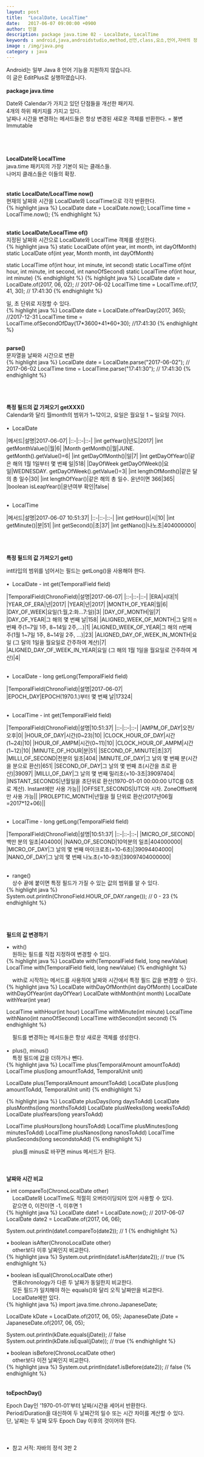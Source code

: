 ```yaml
---
layout: post
title:  "LocalDate, LocalTime"
date:   2017-06-07 09:00:00 +0900
author: 민갤
description: package java.time 02 - LocalDate, LocalTime
keywords : android,java,androidstudio,method,선언,class,요소,언어,자바의 정석,프로그래밍,package,java.time,LocalDate,LocalTime
image : /img/java.png
category : java
---
```

<div><span class="red">Android는 일부 Java 8 언어 기능을 지원하지 않습니다.</span></div>
<div><span class="red">이 글은 EditPlus로 실행하였습니다.</span></div>
<br>

<div><strong class="h2">package java.time</strong></div><p></p>
<div>Date와 Calendar가 가지고 있던 단점들을 개선한 패키지.</div>
<div>4개의 하위 패키지를 가지고 있다.</div>
<div>날짜나 시간을 변경하는 메서드들은 항상 변경된 새로운 객체를 반환한다. = 불변Immutable</div>
<br>
<br>
<br>
<br>

<div><strong class="h2">LocalDate와 LocalTime</strong></div>
<div>java.time 패키지의 가장 기본이 되는 클래스들.</div>
<div>나머지 클래스들은 이들의 확장.</div>
<br>
<br>

<div><strong>static LocalDate/LocalTime now()</strong></div>
<div>현재의 날짜와 시간을 LocalDate와 LocalTime으로 각각 반환한다.</div>
{% highlight java %}
LocalDate date = LocalDate.now();
LocalTime time = LocalTime.now();
{% endhighlight %}<p></p>
<br>

<div><strong>static LocalDate/LocalTime of()</strong></div>
<div>지정된 날짜와 시간으로 LocalDate와 LocalTime 객체를 생성한다.</div>
{% highlight java %}
static LocalDate of(int year, int month, int dayOfMonth)
static LocalDate of(int year, Month month, int dayOfMonth)

static LocalTime of(int hour, int minute, int second)
static LocalTime of(int hour, int minute, int second, int nanoOfSecond)
static LocalTime of(int hour, int minute)
{% endhighlight %}
{% highlight java %}
LocalDate date = LocalDate.of(2017, 06, 02);    // 2017-06-02
LocalTime time = LocalTime.of(17, 41, 30);      // 17:41:30
{% endhighlight %}<p></p>
<div>일, 초 단위로 지정할 수 있다.</div>
{% highlight java %}
LocalDate date = LocalDate.ofYearDay(2017, 365);                //2017-12-31  
LocalTime time = LocalTime.ofSecondOfDay(17*3600+41*60+30);     //17:41:30
{% endhighlight %}<p></p>
<br>

<div><strong>parse()</strong></div>
<div>문자열을 날짜와 시간으로 변환</div>
{% highlight java %}
LocalDate date = LocalDate.parse("2017-06-02");       // 2017-06-02
LocalTime time = LocalTime.parse("17:41:30");         // 17:41:30
{% endhighlight %}<p></p>
<br>
<br>
<br>

<div><strong>특정 필드의 값 가져오기 getXXX()</strong></div>
<div>Calendar와 달리 월month의 범위가 1~12이고, 요일은 월요일 1 ~ 일요일 7이다.</div>
<br>

<div>&#149;&nbsp; LocalDate</div>

|메서드|설명|2017-06-07|
|::-|::-|::-|
|int getYear()|년도|2017|
|int getMonthValue()|월|6|
|Month getMonth()|월|JUNE. getMonth().getValue()=6|
|int getDayOfMonth()|일|7|
|int getDayOfYear()|같은 해의 1월 1일부터 몇 번째 일|518|
|DayOfWeek getDayOfWeek()|요일|WEDNESDAY. getDayOfWeek().getValue()=3|
|int lengthOfMonth()|같은 달의 총 일수|30|
|int lengthOfYear()|같은 해의 총 일수. 윤년이면 366|365|
|boolean isLeapYear()|윤년여부 확인|false|

<br>
<div>&#149;&nbsp; LocalTime</div>

|메서드|설명|2017-06-07 10:51:37|
|::-|::-|::-|
|int getHour()|시|10|
|int getMinute()|분|51|
|int getSecond()|초|37|
|int getNano()|나노초|404000000|

<br>
<br>
<br>

<div><strong>특정 필드의 값 가져오기 get()</strong></div><p></p>
<div>int타입의 범위를 넘어서는 필드는 getLong()을 사용해야 한다.</div>
<br>

<div>&#149;&nbsp; LocalDate - int get(TemporalField field)</div>

|TemporalField(ChronoField)|설명|2017-06-07|
|::-|::-|::-|
|ERA|시대|1|
|YEAR_OF_ERA|년|2017|
|YEAR|년|2017|
|MONTH_OF_YEAR|월|6|
|DAY_OF_WEEK|요일(1:월,2:화...7:일)|3|
|DAY_OF_MONTH|일|7|
|DAY_OF_YEAR|그 해의 몇 번째 날|158|
|ALIGNED_WEEK_OF_MONTH|그 달의 n번째 주(1~7일 1주, 8~14일 2주,...)|1|
|ALIGNED_WEEK_OF_YEAR|그 해의 n번째 주(1월 1~7일 1주, 8~14일 2주, ...)|23|
|ALIGNED_DAY_OF_WEEK_IN_MONTH|요일 (그 달의 1일을 월요일로 간주하여 계산)|7|
|ALIGNED_DAY_OF_WEEK_IN_YEAR|요일 (그 해의 1월 1일을 월요일로 간주하여 계산)|4|

<br>
<div>&#149;&nbsp; LocalDate - long getLong(TemporalField field)</div>

|TemporalField(ChronoField)|설명|2017-06-07|
|EPOCH_DAY|EPOCH(1970.1.)부터 몇 번째 날|17324|

<br>
<div>&#149;&nbsp; LocalTime - int get(TemporalField field)</div>

|TemporalField(ChronoField)|설명|10:51:37|
|::-|::-|::-|
|AMPM_OF_DAY|오전/오후|0|
|HOUR_OF_DAY|시간(0~23)|10|
|CLOCK_HOUR_OF_DAY|시간(1~24)|10|
|HOUR_OF_AMPM|시간(0~11)|10|
|CLOCK_HOUR_OF_AMPM|시간(1~12)|10|
|MINUTE_OF_HOUR|분|51|
|SECOND_OF_MINUTE|초|37|
|MILLI_OF_SECOND|천분의 일초|404|
|MINUTE_OF_DAY|그 날의 몇 번째 분(시간을 분으로 환산)|651|
|SECOND_OF_DAY|그 날의 몇 번째 초(시간을 초로 환산)|39097|
|MILLI_OF_DAY|그 날의 몇 번째 밀리초(=10-3초|39097404|
|INSTANT_SECONDS|년월일을 초단위로 환산(1970-01-01 00:00:00 UTC를 0초로 계산). Instant에만 사용 가능||
|OFFSET_SECONDS|UTC와 시차. ZoneOffset에만 사용 가능||
|PROLEPTIC_MONTH|년월을 월 단위로 환산(2017년06월=2017*12+06)||

<br>
<div>&#149;&nbsp; LocalTime - long getLong(TemporalField field)</div>

|TemporalField(ChronoField)|설명|10:51:37|
|::-|::-|::-|
|MICRO_OF_SECOND|백만 분의 일초|404000|
|NANO_OF_SECOND|10억분의 일초|404000000|
|MICRO_OF_DAY|그 날의 몇 번째 마이크로초(=10-6초)|39094404000|
|NANO_OF_DAY|그 날의 몇 번째 나노초(=10-9초)|39097404000000|

<br>
<div>&#149;&nbsp; range()</div>
<div>&nbsp; &nbsp; 상수 끝에 붙이면 특정 필드가 가질 수 있는 값의 범위를 알 수 있다.</div>
{% highlight java %}
System.out.println(ChronoField.HOUR_OF_DAY.range());       // 0 - 23
{% endhighlight %}<p></p>

<br>
<br>
<br>

<div><strong>필드의 값 변경하기</strong></div><p></p>
<div>&#149;&nbsp; with()</div>
<div>&nbsp; &nbsp; 원하는 필드를 직접 지정하여 변경할 수 있다.</div>
{% highlight java %}
LocalDate with(TemporalField field, long newValue)
LocalTime with(TemporalField field, long newValue)
{% endhighlight %}<p></p>
<div>&nbsp; &nbsp; with로 시작하는 메서드를 사용하여 날짜와 시간에서 특정 필드 값을 변경할 수 있다.</div>
{% highlight java %}
LocalDate withDayOfMonth(int dayOfMonth)
LocalDate withDayOfYear(int dayOfYear)
LocalDate withMonth(int month)
LocalDate withYear(int year)

LocalTime withHour(int hour)
LocalTime withMinute(int minute)
LocalTime withNano(int nanoOfSecond)
LocalTime withSecond(int second)
{% endhighlight %}<p></p>
<div>&nbsp; &nbsp; 필드를 변경하는 메서드들은 항상 새로운 객체를 생성한다.</div>
<br>

<div>&#149;&nbsp; plus(), minus()</div>
<div>&nbsp; &nbsp; 특정 필드에 값을 더하거나 뺀다.</div>
{% highlight java %}
LocalTime plus(TemporalAmount amountToAdd)
LocalTime plus(long amountToAdd, TemporalUnit unit)

LocalDate plus(TemporalAmount amountToAdd)
LocalDate plus(long amountToAdd, TemporalUnit unit)
{% endhighlight %}<p></p>
{% highlight java %}
LocalDate plusDays(long daysToAdd)
LocalDate plusMonths(long monthsToAdd)
LocalDate plusWeeks(long weeksToAdd)
LocalDate plusYears(long yearsToAdd)

LocalTime plusHours(long hoursToAdd)
LocalTime plusMinutes(long minutesToAdd)
LocalTime plusNanos(long nanosToAdd)
LocalTime plusSeconds(long secondstoAdd)
{% endhighlight %}<p></p>
<div>&nbsp; &nbsp; plus를 minus로 바꾸면 minus 메서드가 된다.</div>
<br>
<br>
<br>

<div><strong>날짜와 시간 비교</strong></div><p></p>
<div>&#149;&nbsp;int compareTo(ChronoLocalDate other)</div>
<div>&nbsp; &nbsp; LocalDate와 LocalTime도 적절히 오버라이딩되어 있어 사용할 수 있다.</div>
<div>&nbsp; &nbsp; 같으면 0, 이전이면 -1, 이후면 1</div>
{% highlight java %}
LocalDate date1 = LocalDate.now();               // 2017-06-07
LocalDate date2 = LocalDate.of(2017, 06, 06);

System.out.println(date1.compareTo(date2));      // 1
{% endhighlight %}<p></p>
<div>&#149;&nbsp;boolean isAfter(ChronoLocalDate other)</div>
<div>&nbsp; &nbsp; other보다 이후 날짜인지 비교한다.</div>
{% highlight java %}
System.out.println(date1.isAfter(date2));        // true
{% endhighlight %}<p></p>
<div>&#149;&nbsp;boolean isEqual(ChronoLocalDate other)</div>
<div>&nbsp; &nbsp; 연표chronology가 다른 두 날짜가 동일한지 비교한다.</div>
<div>&nbsp; &nbsp; 모든 필드가 일치해야 하는 equals()와 달리 오직 날짜만을 비교한다.</div>
<div>&nbsp; &nbsp; LocalDate에만 있다.</div>
{% highlight java %}
import java.time.chrono.JapaneseDate;

LocalDate kDate = LocalDate.of(2017, 06, 05);
JapaneseDate jDate = JapaneseDate.of(2017, 06, 05);

System.out.println(kDate.equals(jDate));   // false
System.out.println(kDate.isEqual(jDate));  // true
{% endhighlight %}<p></p>
<div>&#149;&nbsp;boolean isBefore(ChronoLocalDate other)</div>
<div>&nbsp; &nbsp; other보다 이전 날짜인지 비교한다.</div>
{% highlight java %}
System.out.println(date1.isBefore(date2));      // false
{% endhighlight %}

<br>
<br>
<br>

<div><strong>toEpochDay()</strong></div><p></p>
<div>Epoch Day인 '1970-01-01'부터 날짜/시간을 세어서 반환한다.</div>
<div>Period/Duration을 대신하여 두 날짜간의 일수 또는 시간 차이를 계산할 수 있다.</div>
<div>단, 날짜는 두 날짜 모두 Epoch Day 이후의 것이어야 한다.</div>

<br>
<br>
<br>
&#149;&nbsp; 참고 서적: 자바의 정석 3판 2
